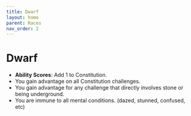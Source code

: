 ```yaml
---
title: Dwarf
layout: home
parent: Races
nav_order: 2
---
```


# Dwarf
* **Ability Scores**: Add 1 to Constitution.
* You gain advantage on all Constitution challenges.
* You gain advantage for any challenge that directly involves stone or being underground.
* You are immune to all mental conditions.  (dazed, stunned, confused, etc)
